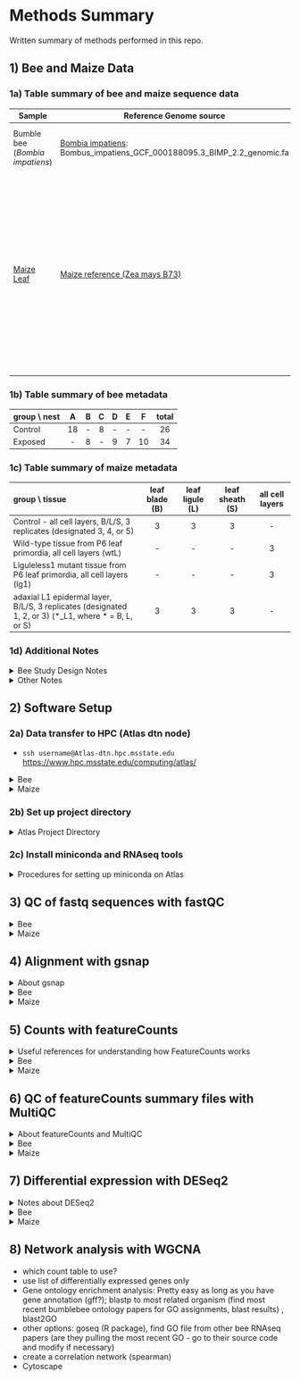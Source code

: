 # Methods Summary

Written summary of methods performed in this repo.

## 1) Bee and Maize Data

### 1a) Table summary of bee and maize sequence data
| Sample | Reference Genome source | Notes |
| -- | -- | -- |
| Bumble bee (*Bombia impatiens*) | [Bombia impatiens](https://hymenoptera.elsiklab.missouri.edu/genome_fasta): Bombus_impatiens_GCF_000188095.3_BIMP_2.2_genomic.fa | Goal: Compare RNA transcriptome of bee brains living in normal vs heavy metal environments  <br/> Study details: Already have FastQC and multiQC reports of bee fastq files, QuantSeq 3'-generated data <br/> [Bumble bee metadata](/2021_workshop_transcriptomics/00a_Metadata.md) |
| [Maize Leaf](https://www.ebi.ac.uk/ena/browser/view/PRJNA260793) | [Maize reference (Zea mays B73)](ftp://ftp.ensemblgenomes.org/pub/plants/release-49/fasta/zea_mays/dna/Zea_mays.B73_RefGen_v4.dna.*gz) | Goal: "We utilized laser-microdissection RNAseq to identify genes that are differentially expressed along discrete cell/tissue-specific domains along the proximal-distal axis of wild-type leaf primordia undergoing ligule initiation, and compared transcript accumulation in wild type and liguleless1 mutant leaf primordia."" <br/> Study design: "In this study, we analysed the transcriptome associated with ligule formation using laser microdissection RNA-sequencing (LM-RNAseq). We quantified transcript accumulation in the PLB and adjacent pre-blade and pre-sheath regions of wild-type leaf primordia in order to identify candidate genes involved in proximal-distal patterning at the blade-sheath boundary. We also compared transcript accumulation in lg1-R mutants and wild-type siblings to identity genes acting downstream of LG1." <br/> Liguleless1 mutants lack ligules and auricles <br/> Reference: https://www.ebi.ac.uk/ena/browser/api/xml/SRP047035 <br/> [Maize metadata](/2021_workshop_transcriptomics/00a_Metadata.md) |

### 1b) Table summary of bee metadata
| group \ nest| A | B | C | D | E | F | total |
|:--|:-:|:-:|:-:|:-:|:-:|:-:|:-:|
|Control| 18 | - | 8 | - | - |- |26|
|Exposed| - | 8 | - | 9 | 7 | 10 |34|

### 1c) Table summary of maize metadata
| group \ tissue | leaf blade (B) | leaf ligule (L) | leaf sheath (S) | all cell layers |
|:--|:-:|:-:|:-:|:-:|
|Control - all cell layers, B/L/S, 3 replicates (designated 3, 4, or 5) | 3 | 3 | 3 | - |
| Wild-type tissue from P6 leaf primordia, all cell layers (wtL) | - | - | - | 3 |
| Liguleless1 mutant tissue from P6 leaf primordia, all cell layers (lg1) | - | - | - | 3|
|adaxial L1 epidermal layer, B/L/S, 3 replicates (designated 1, 2, or 3) (*_L1, where * = B, L, or S)| 3 | 3 | 3 | - |

### 1d) Additional Notes
<details><summary>Bee Study Design Notes</summary>

#### Bee Study Design
* All females, foraging range 2km, exposed group of bees treated with heavy metals, soil high in lead and 3 other heavy metals associated with soils in urban areas. How does urbanization affect environment and these bees
* From group discussions asking which bee annotation to use (NCBI or Hymenoptera): Amy Toth recommends using Hymenoptera Base
```
  For social insect genomes, usually the "Official Gene Set" is the one that is on Hymenoptera Base (Elsik Lab).  NCBI has their own annotation for each genome as well.  The NCBI annotations tend to have fewer genes but are usually very high quality annotations.  I think most people in the field go with the OGS for a given species unless they are comparing across species, in which case they might use NCBI for consistency.
```
</details>


<details><summary>Other Notes</summary>

* HiSat2 (gene-level alignment), Kallisto (transcript-level alignment)
* Nests are confounding factors because there is no nest that spans both treatments. Can't tease out nest from treatments.
* Is there clustering by nests? See if there's nesting effect
* Ctrl_NestA, Ctrl_NestC, Exposed_NestB, etc.
* See if there's difference between Control nest A, nest C; Exposed Nest B, and others.
</details>

## 2) Software Setup

### 2a) Data transfer to HPC (Atlas dtn node)
* `ssh username@Atlas-dtn.hpc.msstate.edu`
https://www.hpc.msstate.edu/computing/atlas/

<details><summary>Bee</summary>

1. Working directory on Atlas: `/projectdirectory/mydirectory/rnaseq/bee`

2. Download all data from google drive to local computer in new folder called `bee/`

3. Copy fastq files from raw data directories to `bee/`:
```
find . -name *.fastq -exec cp '{}' "./raw/" ";"`
```

4. Copy `.sam` and `Bombus_impatiens_*` files from mapping directories to `mapping/`:
```
find . -name *.sam -exec cp '{}' "./mapping/" ";"`
find . -name Bombus_impatiens_* -exec cp '{}' "./mapping/" ";"
```
  * Bee reference genome in here: `Bombus_impatiens_GCF_000188095.3_BIMP_2.2_genomic.fa`

5. Tar raw and mapping directories together
```
tar -zcvf bee.tar.gz bee/
```

6. Uploaded `bee.tar.gz` to Atlas. Takes about 1.5h for 22GB.
</details>

<details><summary>Maize</summary>

1. Working directory on Atlas: `/projectdirectory/mydirectory/rnaseq/maize`

2. Fetch maize reference genome:
```
wget ftp://ftp.ensemblgenomes.org/pub/plants/release-49/fasta/zea_mays/dna/Zea_mays.B73_RefGen_v4.dna.*gz
```

3. Slurm script for fetching maize sequences to Atlas. See Jennifer's `atlas_maizedata.slurm` for template
  ```
#!/bin/bash
#SBATCH --job-name=Maize                             # name of the job submitted
#SBATCH -p service                                   # name of the queue you are submitting to
#SBATCH -N 1                                            # number of nodes in this job
#SBATCH -n 2                                           # number of cores/tasks in this job, you get all 20 cores with 2 threads per core with hyperthreading
#SBATCH -t 24:00:00                                      # time allocated for this job hours:mins:seconds
#SBATCH -o "stdout.%j.%N.%x"                               # standard out %j adds job number to outputfile name and %N adds the node name
#SBATCH -e "stderr.%j.%N.%x"                               # optional but it prints our standard error
#SBATCH --account fsepru
#Enter commands here:
wget ftp://ftp.sra.ebi.ac.uk/vol1/fastq/SRR157/004/SRR1573504/SRR1573504_1.fastq.gz
wget ftp://ftp.sra.ebi.ac.uk/vol1/fastq/SRR157/004/SRR1573504/SRR1573504_2.fastq.gz
wget ftp://ftp.sra.ebi.ac.uk/vol1/fastq/SRR157/005/SRR1573505/SRR1573505_1.fastq.gz
wget ftp://ftp.sra.ebi.ac.uk/vol1/fastq/SRR157/005/SRR1573505/SRR1573505_2.fastq.gz
wget ftp://ftp.sra.ebi.ac.uk/vol1/fastq/SRR157/006/SRR1573506/SRR1573506_1.fastq.gz
wget ftp://ftp.sra.ebi.ac.uk/vol1/fastq/SRR157/006/SRR1573506/SRR1573506_2.fastq.gz
wget ftp://ftp.sra.ebi.ac.uk/vol1/fastq/SRR157/007/SRR1573507/SRR1573507_1.fastq.gz
wget ftp://ftp.sra.ebi.ac.uk/vol1/fastq/SRR157/007/SRR1573507/SRR1573507_2.fastq.gz
wget ftp://ftp.sra.ebi.ac.uk/vol1/fastq/SRR157/008/SRR1573508/SRR1573508_1.fastq.gz
wget ftp://ftp.sra.ebi.ac.uk/vol1/fastq/SRR157/008/SRR1573508/SRR1573508_2.fastq.gz
wget ftp://ftp.sra.ebi.ac.uk/vol1/fastq/SRR157/009/SRR1573509/SRR1573509_1.fastq.gz
wget ftp://ftp.sra.ebi.ac.uk/vol1/fastq/SRR157/009/SRR1573509/SRR1573509_2.fastq.gz
wget ftp://ftp.sra.ebi.ac.uk/vol1/fastq/SRR157/000/SRR1573510/SRR1573510_1.fastq.gz
wget ftp://ftp.sra.ebi.ac.uk/vol1/fastq/SRR157/000/SRR1573510/SRR1573510_2.fastq.gz
wget ftp://ftp.sra.ebi.ac.uk/vol1/fastq/SRR157/001/SRR1573511/SRR1573511_1.fastq.gz
wget ftp://ftp.sra.ebi.ac.uk/vol1/fastq/SRR157/001/SRR1573511/SRR1573511_2.fastq.gz
wget ftp://ftp.sra.ebi.ac.uk/vol1/fastq/SRR157/002/SRR1573512/SRR1573512_1.fastq.gz
wget ftp://ftp.sra.ebi.ac.uk/vol1/fastq/SRR157/002/SRR1573512/SRR1573512_2.fastq.gz
wget ftp://ftp.sra.ebi.ac.uk/vol1/fastq/SRR157/003/SRR1573513/SRR1573513_1.fastq.gz
wget ftp://ftp.sra.ebi.ac.uk/vol1/fastq/SRR157/003/SRR1573513/SRR1573513_2.fastq.gz
wget ftp://ftp.sra.ebi.ac.uk/vol1/fastq/SRR157/004/SRR1573514/SRR1573514_1.fastq.gz
wget ftp://ftp.sra.ebi.ac.uk/vol1/fastq/SRR157/004/SRR1573514/SRR1573514_2.fastq.gz
wget ftp://ftp.sra.ebi.ac.uk/vol1/fastq/SRR157/005/SRR1573515/SRR1573515_1.fastq.gz
wget ftp://ftp.sra.ebi.ac.uk/vol1/fastq/SRR157/005/SRR1573515/SRR1573515_2.fastq.gz
wget ftp://ftp.sra.ebi.ac.uk/vol1/fastq/SRR157/006/SRR1573516/SRR1573516_1.fastq.gz
wget ftp://ftp.sra.ebi.ac.uk/vol1/fastq/SRR157/006/SRR1573516/SRR1573516_2.fastq.gz
wget ftp://ftp.sra.ebi.ac.uk/vol1/fastq/SRR157/007/SRR1573517/SRR1573517_1.fastq.gz
wget ftp://ftp.sra.ebi.ac.uk/vol1/fastq/SRR157/007/SRR1573517/SRR1573517_2.fastq.gz
wget ftp://ftp.sra.ebi.ac.uk/vol1/fastq/SRR157/008/SRR1573518/SRR1573518_1.fastq.gz
wget ftp://ftp.sra.ebi.ac.uk/vol1/fastq/SRR157/008/SRR1573518/SRR1573518_2.fastq.gz
wget ftp://ftp.sra.ebi.ac.uk/vol1/fastq/SRR157/009/SRR1573519/SRR1573519_1.fastq.gz
wget ftp://ftp.sra.ebi.ac.uk/vol1/fastq/SRR157/009/SRR1573519/SRR1573519_2.fastq.gz
wget ftp://ftp.sra.ebi.ac.uk/vol1/fastq/SRR157/000/SRR1573520/SRR1573520_1.fastq.gz
wget ftp://ftp.sra.ebi.ac.uk/vol1/fastq/SRR157/000/SRR1573520/SRR1573520_2.fastq.gz
wget ftp://ftp.sra.ebi.ac.uk/vol1/fastq/SRR157/001/SRR1573521/SRR1573521_1.fastq.gz
wget ftp://ftp.sra.ebi.ac.uk/vol1/fastq/SRR157/001/SRR1573521/SRR1573521_2.fastq.gz
wget ftp://ftp.sra.ebi.ac.uk/vol1/fastq/SRR157/002/SRR1573522/SRR1573522_1.fastq.gz
wget ftp://ftp.sra.ebi.ac.uk/vol1/fastq/SRR157/002/SRR1573522/SRR1573522_2.fastq.gz
wget ftp://ftp.sra.ebi.ac.uk/vol1/fastq/SRR157/003/SRR1573523/SRR1573523_1.fastq.gz
wget ftp://ftp.sra.ebi.ac.uk/vol1/fastq/SRR157/003/SRR1573523/SRR1573523_2.fastq.gz
#wget ftp://ftp.sra.ebi.ac.uk/vol1/fastq/SRR157/004/SRR1573524/SRR1573524_1.fastq.gz
wget ftp://ftp.sra.ebi.ac.uk/vol1/fastq/SRR157/004/SRR1573524/SRR1573524_2.fastq.gz
wget ftp://ftp.sra.ebi.ac.uk/vol1/fastq/SRR157/005/SRR1573525/SRR1573525_1.fastq.gz
wget ftp://ftp.sra.ebi.ac.uk/vol1/fastq/SRR157/005/SRR1573525/SRR1573525_2.fastq.gz
wget ftp://ftp.sra.ebi.ac.uk/vol1/fastq/SRR157/006/SRR1573526/SRR1573526_1.fastq.gz
wget ftp://ftp.sra.ebi.ac.uk/vol1/fastq/SRR157/006/SRR1573526/SRR1573526_2.fastq.gz
wget ftp://ftp.sra.ebi.ac.uk/vol1/fastq/SRR157/007/SRR1573527/SRR1573527_1.fastq.gz
wget ftp://ftp.sra.ebi.ac.uk/vol1/fastq/SRR157/007/SRR1573527/SRR1573527_2.fastq.gz
#End of file
```
</details>

### 2b) Set up project directory

<details><summary>Atlas Project Directory</summary>

```
ProjectDirectory/
  |_MyDirectory/
      |_bee/
          |_bee.tar.gz
          |_logs/
          |_mapping/
          |_meta/
          |_outbox/
          |_raw_data/
              |_test/
          |_reference_genome_bee/
          |_results/
              |_gsnap/
              |_multiqc/
          |_scripts/
      |_maize/
          |_gsnap/
              |_b73_reference_gsnap/
          |_logs/
          |_metadata/
          |_outbox/
          |_raw_data/
          |_reference_genome/
          |_results/
          |_scripts/
      |_dot_files
          |_miniconda3/
          |_Miniconda3-latest-Linux-x86_64.sh
          |_software/
              |_bbmap/
              |_BBMap_38.86.tar
              |_gmap # linked to executable>
              |_gmap-2020-12-17/
                  |_bin/ # executables in here
                      |_gmap_build
                      |_gmap
              |_gmapdb/
                  |_b73/
              |_gmap-gsnap-2020-12-17.tar
```
```
home/
    |_rnaseq # linked to projectdirectory/mydirectory/
    |_inbox/ #linked to projectdirectory/mydirectory/
    |_outbox/ #linked to projectdirectory/mydirectory/
    |_miniconda3/ #linked to projectdirectory/mydirectory/dot_files/
    |_software # linked to projectdirectory/mydirectory/dot_files/
        |_bbmap/
        |_BBMap_38.86.tar
        |_gmap # symbolic link to gmap-2020-12-17/src/gmap.avx2>
        |_gmap-2020-12-17/
        |_gmap-gsnap-2020-12-17.tar
```
* dotfiles (`.singularity, .conda`) are usually invisible folders that get large as you install conda packages, or singularity images. These can eat up your home folder ~5GB memory limit if they're not softlinked
</details>

### 2c) Install miniconda and RNAseq tools
<details><summary>Procedures for setting up miniconda on Atlas</summary>
1. Install miniconda to atlas by running `bash Miniconda3-latest-Linux-x86_64.sh`. Continuously press enter, even on prompt asking where to install miniconda3. You can move the source folder afterwards, in which case, it was moved to `project/`  and linked to `home/software/`.

2. Install samtools, gmap, subread (featureCounts) by first creating an environment file `gsnap_env.yml` in `miniconda3/envs/`
```
name: gsnap_env
channels:
  - conda-forge
  - bioconda
  - defaults
dependencies:
  - python=3.8
  - gmap
  - samtools
  - subread
```

3. From the command line (in `salloc` mode), create miniconda environment in same directory.
```
conda env create -f gsnap_env.yml
```

4. Check that environment was created:
```
conda env list          #<= list all environments
#> conda environments:
#> base                  *  /home/miniconda3
#> gsnap_env                /home/miniconda3/envs/gsnap_env
```

5. Activate conda environment and do a version check as a test that everything is working
```
conda activate gsnap_env
samtools --version        # check samtools version: 1.11
gmap --version        # gmap version: 2020-10-14
featureCounts -v    #featureCounts version: v2.0.1
```

6. To activate conda environment, activate local miniconda, and then `gsnap_env`.
```
#! /usr/bin/env bash
#SBATCH --nodes=1
#SBATCH --ntasks-per-node=16
#SBATCH --time=24:00:00
#SBATCH --job-name=gsnap
#SBATCH --out=stdout.%j.%N.%x
#SBATCH --error=stderr.%j.%N.%x
#SBATCH --mail-user=myemail@email.com
#SBATCH --mail-type=begin
#SBATCH --mail-type=end
#SBATCH --account=ProjectName
set -e
set -u
set +eu
source /h/k/miniconda3/etc/profile.d/conda.sh
conda activate gsnap_env
## gsnap/samtools/featureCount commands here
```
</details>

## 3) QC of fastq sequences with fastQC
<details><summary>Bee</summary>
Already done by Toth group, sequences look good.
</details>

<details><summary>Maize</summary>
1. Ran the following slurm script on Atlas
```
#!/bin/bash
#SBATCH --nodes=1
#SBATCH --ntasks-per-node=16
#SBATCH --time=24:00:00
#SBATCH --job-name=Maizefastqc
#SBATCH --out=stdout.%j.%N.%x
#SBATCH --error=stderr.%j.%N.%x
#SBATCH --mail-user=em@il.com
#SBATCH --mail-type=begin
#SBATCH --mail-type=end
#SBATCH --account=f
# Set working directory
cd /h/k/rnaseq/maize/raw_data/
module load fastqc
fastqc -t 16 *.fastq
```

Moved fastqc files to subdirectory `fastqc/`

### Output files:
* `*.fastqc.html`
* `*.fastqc.zip`
</details>

## 4) Alignment with gsnap
<details><summary>About gsnap</summary>
1. Workflow with gsnap: https://hbctraining.github.io/Intro-to-rnaseq-hpc-gt/lessons/08_rnaseq_workflow.html
* Set up directory tree like one below
```
rnaseq/
	├── raw_data/
	├── meta/
	├── results/
  |   |── gsnap/
	├── scripts/
	└── logs/
```

2. Literature about gsnap: https://link.springer.com/protocol/10.1007%2F978-1-4939-3578-9_15

3. The general format of the pipeline is:
```
(1) index genome -> (2) map reads to genome -> (3) get counts
```
* The counts will be sent to Diffential Expression analysis programs.

4. First step: Pre-process reference genome to create a genome index.
```
gmap_build -d <genome name> <path to genome fasta file>
```
* default value for -k is 15 (from https://github.com/juliangehring/GMAP-GSNAP/blob/master/README)

5. Second step: Map reads to genome
```
gsnap -d <genome> <read1_file> <read2_file>
```
* <genome> is the name of the genome database created by gmap_build
</details>

<details><summary>Bee</summary>

### Bee -- miniconda3
1. Create genome index and map RNA-seq reads to *B. impatiens*
  ```
  set +eu
  source /h/mydirectory/miniconda3/etc/profile.d/conda.sh
  conda activate gsnap_env
  # ==== Connect the executable (either local or miniconda)
  # GMAP_BUILD=/project/projectdirectory/mydirectory/dot_files/software/gmap-2020-12-17/bin/gmap_build
  GMAP_BUILD=gmap_build
  # ==== Define input/output variables
  GENOME_NAME=B_impatiens
  GENOME_FASTA=/project/projectdirectory/mydirectory/rnaseq/bee/reference_genome_bee/Bombus_impatiens_GCF_000188095.3_BIMP_2.2_genomic.fa
  GMAPDB=/project/projectdirectory/mydirectory/dot_files/software/gmapdb
  # ==== Main Run
  ${GMAP_BUILD} -d ${GENOME_NAME} -D ${GMAPDB} ${GENOME_FASTA}
  # ==== Mapping RNA-seq reads. Use miniconda3
  gsnap -d ${GENOME_NAME} -D ${GMAPDB} \
  -t 6 -M 2 -n 10 -N 1 \
  --quality-protocol=sanger -w 200000 --pairmax-rna=200000 -E 1 -B 2 \
  -A sam /project/projectdirectory/mydirectory/rnaseq/bee/raw_data/1-A01-A1_S7_L002_R1_001.fastq | \
  samtools view -bS - | \
  samtools sort - \
  > /project/projectdirectory/mydirectory/rnaseq/bee/results/gsnap/1-A01-A1_S7_L002_R1.Aligned.sortedByCoord.out.bam
  ```

### Output file:
* `1-A01-A1_S7_L002_R1.Aligned.sortedByCoord.out.bam` in `/projectdirectory/mydirectory/rnaseq/bee/results/gsnap`

2. Run featureCounts
```
#! /usr/bin/env bash
#SBATCH --nodes=1
#SBATCH --ntasks-per-node=16
#SBATCH --time=24:00:00
#SBATCH --job-name=bee
#SBATCH --out=stdout.%j.%N.%x
#SBATCH --error=stderr.%j.%N.%x
#SBATCH --mail-user=myem@il.com
#SBATCH --mail-type=begin
#SBATCH --mail-type=end
#SBATCH --account=fsepru
set -e
set -u
# ==== Activate miniconda
set +eu
source /h/k/miniconda3/etc/profile.d/conda.sh
conda activate gsnap_env
# ==== Define input/output variables
REF_NAME=B_impatiens
#REF_FASTA=/project/f/k/rnaseq/bee/reference_genome_bee/Bombus_impatiens_GCF_000188095.3_BIMP_2.2_genomic.fa
GMAPDB=/project/f/k/dot_files/software/gmapdb
REF_GFF=/project/f/k/rnaseq/bee/reference_genome_bee/GCF_000188095.3_BIMP_2.2_genomic.gff.gz
# === Set working directory and in/out variables
cd /project/f/k/rnaseq/bee/results/
# ==== Gene Counts
for FILE in /h/k/rnaseq/bee/raw_data/test/*.bam
  do
    OUT_COUNTS=${FILE}_genecounts.txt
    OUTBAM=${FILE}

    featureCounts -T 16 -t gene -g ID \
       -a ${REF_GFF} \
       -o ${OUT_COUNTS} \
       ${OUTBAM}
done
```

### Output files
* `gmap_build`
```
B_impatiens.chromosome	    B_impatiens.contig.iit     B_impatiens.ref061regiondb	B_impatiens.version
B_impatiens.chromosome.iit  B_impatiens.genomebits128  B_impatiens.ref153offsets64meta
B_impatiens.chrsubset	    B_impatiens.genomecomp     B_impatiens.ref153offsets64strm
B_impatiens.contig	    B_impatiens.maps	       B_impatiens.ref153positions
```

* `gsnap`

```
*.fastq.Aligned.sortedByCoord.out.bam
*.fastq
```

* `featureCounts`

```
*genecounts.txt
*genecounts.txt.summary
```
</details>

<details><summary>Maize</summary>

### Maize -- miniconda3
1. Mapping RNA-seq reads to B73
  ```
  set -e
  set -u
  set +eu
  source /h/k/miniconda3/etc/profile.d/conda.sh
  conda activate gsnap_env
  # ==== Mapping RNA-seq reads. Use miniconda3
  gsnap -d b73 -D /project/projectdirectory/mydirectory/dot_files/software/gmapdb/ \
  -t 6 -M 2 -n 10 -N 1 \
  --quality-protocol=sanger -w 200000 --pairmax-rna=200000 -E 1 -B 2 \
  -A sam /project/projectdirectory/mydirectory/rnaseq/maize/raw_data/SRR1573504_1.fastq /project/projectdirectory/mydirectory/rnaseq/maize/raw_data/SRR1573504_2.fastq| \
  samtools view -bS - | \
  samtools sort - \
  > /project/projectdirectory/mydirectory/rnaseq/maize/results/gsnap/SRR1573504_1_2.Aligned.sortedByCoord.out.bam
  ```

2. Run gsnap (adapted from `2021_workshop_transcriptomics/Notebook_Severin/Maize/02_gsnap.md` `gsnapScript.sh` and Jennifer's `Maize_Runner.slurm`):
```
#! /usr/bin/env bash
#SBATCH --nodes=1
#SBATCH --ntasks-per-node=16
#SBATCH --time=24:00:00
#SBATCH --job-name=Maize
#SBATCH --out=stdout.%j.%N.%x
#SBATCH --error=stderr.%j.%N.%x
#SBATCH --mail-user=myem@il.com
#SBATCH --mail-type=begin
#SBATCH --mail-type=end
#SBATCH --account=f
set -e
set -u
start=`date +%s`
# === Load Modules here and link executables
# = Atlas HPC
set +eu
source /h/k/miniconda3/etc/profile.d/conda.sh
conda activate gsnap_env
GMAP_BUILD=gmap_build
GSNAP=gsnap
SAMTOOLS=samtools
FEATURECOUNTS=featureCounts
# === Set working directory and in/out variables
cd /project/f/k/rnaseq/maize/results/
# === Input / Output Variables
REF_NAME=b73
REF_FILE=/h/k/rnaseq/maize/reference_genome/GCF_902167145.1_Zm-B73-REFERENCE-NAM-5.0_genomic.fna
REF_GFF=/h/k/rnaseq/maize/reference_genome/GCF_902167145.1_Zm-B73-REFERENCE-NAM-5.0_genomic.gff
GMAPDB=/project/f/k/dot_files/software/gmapdb
# # === Main Program
# (1) Index Genome
#${GMAP_BUILD} \
#  --gunzip \
#  -d ${REF_NAME} \
#  -D ${GMAPDB} \
#  ${REF_FILE}
for FILE in /h/k/rnaseq/maize/raw_data/*_1.fastq
do
  READ_NAME=$(basename ${FILE} | sed 's:_1.fastq::g')
  DIR_NAME=$(dirname ${FILE})
  READ_R1=${DIR_NAME}/${READ_NAME}_1.fastq
  READ_R2=${DIR_NAME}/${READ_NAME}_2.fastq
  OUT_BAM=${READ_NAME}.aligned.out.bam
  OUT_COUNTS=${READ_NAME}_genecounts.txt
  echo "Processing ... ${READ_NAME}"
# (2) Map Reads:
  ${GSNAP} \
    --gunzip \
    -d ${REF_NAME} \
    -D ${GMAPDB} \
    -N 1 -t 16 -B 4 -m 5 \
    --input-buffer-size=1000000 \
    --output-buffer-size=1000000 \
    -A sam \
    ${READ_R1} ${READ_R2} | \
    ${SAMTOOLS} view --threads 16 -bS - > ${OUT_BAM}
# (3) Get feature counts
  ${FEATURECOUNTS} -T 16 -t gene -g ID \
    -a ${REF_GFF} \
    -o ${OUT_COUNTS} \
    ${OUT_BAM}
done
end=`date +%s`
# === Log msgs and resource use
scontrol show job ${SLURM_JOB_ID}
echo "ran Bee_Runner.slurm: " `date` "; Execution time: " $((${end}-${start})) " seconds" >> LOGGER.txt
```

### Output files:
* `*genecounts.txt`
* `*genecounts.txt.summary`
</details>

## 5) Counts with featureCounts

<details><summary>Useful references for understanding how FeatureCounts works</summary>

* FeatureCounts User Guide: http://www.bioconductor.org/packages/release/bioc/vignettes/Rsubread/inst/doc/SubreadUsersGuide.pdf
* Nice diagram showing cases of the effect of `countmultioverlap` on `overlapmethod`: https://www.mathworks.com/help/bioinfo/ref/featurecount.html
* Reads that map to multiple transcripts or align ambigiuously and not sure what strand they are (+ / -) aka ambiguous - problem with short reads
* can ignore multimapped duplicates, ignore duplicates - unique reads will be based on read count.
* 7th column is the read count
* Apparently you can run featureCounts on sam files (tested by Andrew Severin)
* `combine.R` notes:
  * `(featureCount_files <- list.files(path = dir_org, pattern = "*genecounts.txt$", full.names = TRUE))`
    * This includes "/" and directory of *genecounts.txt file. $ = end of string (regular expression). The outside () prints out object (`featureCount_files`)
  * `writexl::write_xlsx` = package::function, writexl is the package, write_xlsx is the function within writexl package. Simple way to call a function without having to hassle with installing and loading new packages.
</details>

<details><summary>Bee</summary>

1. Downloaded featureCount output files from Atlas.

2. Run featureCounts output through `combine.R`.

```
#! /usr/bin/env Rscript
# Auth: Jennifer Chang & Mou
# Date: 2021/03/04
# Desc: Combine featureCounts output (1st and last column) files for Bee and Maize. The text files (*.genecounts.txt) generated from this script will be used for DESeq2.

# === Load Libraries
library(tidyverse)
library(magrittr)
library(readxl)

###### BEE #######

# === Get list of featureCount output files
dir_org="~/Desktop/bee/"        # counts are in a "bee" or "maize" subdirectory
(featureCount_files <- list.files(path = dir_org, pattern = "*genecounts.txt$", full.names = TRUE)) #includes "/" and directory of *genecounts.txt file, $ = end of string
#(featureCount_files2 <- list.files(path = dir_org, pattern = "*genecounts.txt$")) #only file name

# === Read in 1st file
data <- read_delim(featureCount_files[1], delim="\t", comment = "#" )  %>%
  select(Geneid, ends_with(".bam"))  %>%              # Get 1st and last column (column was named after bam file)
  pivot_longer(cols=ends_with(".bam")) %>%           # Melt data (tidy data)
  mutate(
    name = gsub(".Aligned.sortedByCoord.out.bam", "", name)        # No longer need the bam extension, easier to read
  ) %>%
  mutate(name = gsub("/home/kathy.mou/rnaseq/bee/raw_data/test/", "", name)        # No longer need the bam extension, easier to read
  )

# === Loop and append the rest
for (count_file in featureCount_files[-1]){
  print(count_file)
  temp <- read_delim(count_file, delim="\t", comment = "#") %>%
    select(Geneid, ends_with(".bam")) %>%
    pivot_longer(cols=ends_with(".bam")) %>%
    mutate(
      name = gsub(".Aligned.sortedByCoord.out.bam", "", name)
    ) %>%
    mutate(name = gsub("/home/kathy.mou/rnaseq/bee/raw_data/test/", "", name))       
  data = rbind(data, temp)
}

# === Convert to excel like data (wider)
wide_data <- data %>%
  pivot_wider(id_cols=Geneid)

# === Save tab delimited file (smaller file size)
write_delim(wide_data,
            paste(dir_org, "/bee.genecounts.out.txt", sep = ""),
            delim="\t")

# === Save Excel file (can be easier to work with)
writexl::write_xlsx(wide_data,
                    path=paste(dir_org, "/bee.genecounts.xlsx", sep = ""))
#package :: function
```

### Output files:
* bee.genecounts.out.txt
* bee.genecounts.xlsx
</details>

<details><summary>Maize</summary>

1. Downloaded featureCount output files from Atlas.

2. Run featureCounts output through `combine.R`.

```
#! /usr/bin/env Rscript
# Auth: Jennifer Chang & Mou
# Date: 2021/03/04
# Desc: Combine featureCounts output (1st and last column) files for Bee and Maize. The text files (*.genecounts.txt) generated from this script will be used for DESeq2.

# === Load Libraries
library(tidyverse)
library(magrittr)
library(readxl)

###### MAIZE #######

# === Get list of featureCount output files
dir_org="~/Desktop/maize/"        # counts are in a "bee" or "maize" subdirectory
(featureCount_files <- list.files(path = dir_org, pattern = "*genecounts.txt$", full.names = TRUE)) #includes "/" and directory of *genecounts.txt file, $ = end of string
#(featureCount_files2 <- list.files(path = dir_org, pattern = "*genecounts.txt$")) #only file name

# === Read in 1st file
data <- read_delim(featureCount_files[1], delim="\t", comment = "#" )  %>%
  select(Geneid, ends_with(".bam"))  %>%              # Get 1st and last column (column was named after bam file)
  pivot_longer(cols=ends_with(".bam")) %>%           # Melt data (tidy data)
  mutate(
    name = gsub(".aligned.out.bam", "", name)        # No longer need the bam extension, easier to read
  )

# === Loop and append the rest
for (count_file in featureCount_files[-1]){
  print(count_file)
  temp <- read_delim(count_file, delim="\t", comment = "#") %>%
    select(Geneid, ends_with(".bam")) %>%
    pivot_longer(cols=ends_with(".bam")) %>%
    mutate(
      name = gsub(".aligned.out.bam", "", name))       
  data = rbind(data, temp)
}

# === Convert to excel like data (wider)
wide_data <- data %>%
  pivot_wider(id_cols=Geneid)

# === Save tab delimited file (smaller file size)
write_delim(wide_data,
            paste(dir_org, "/maize.genecounts.out.txt", sep = ""),
            delim="\t")

# === Save Excel file (can be easier to work with)
writexl::write_xlsx(wide_data,
                    path=paste(dir_org, "/maize.genecounts.xlsx", sep = ""))
```

### Output files:
* maize.genecounts.out.txt
* maize.genecounts.xlsx
</details>

## 6) QC of featureCounts summary files with MultiQC
<details><summary>About featureCounts and MultiQC</summary>

* Check out this [link](https://multiqc.info/docs/) on how to run multiQC with featureCounts `*.summary` files. This is another way to assess read alignment quality.
* Read MultiQC to assess read alignment (can try this on gsnap output): http://www.bea.ki.se/documents/Intro2RNAseq.pdf
* What parameter to use in gsnap to remove bad reads? (unassigned: unmapped, ambiguous, multimapping, no features) - don't need to, if run default, the uniquely read counts will be the mapped reads.
* Make sure to set package cache in desired project directory. Go to `.condarc` file in home directory and  modify to something like this:
  ```
  pkgs_dirs:
  - /p/f/k/my_pkg_cache
  ```
</details>

<details><summary>Bee</summary>

1. Make `/p/f/k/rnaseq/bee/results/multiqc/` directory and copy `/p/f/k/rnaseq/bee/raw_data/testing/*.summary` files to `multiqc/`. Run `multiqc .`

2. Check out `bee.multiqc_report.html`.
Notice that `1-E07-F5_S61_L002_R1_001` had the lowest number of assigned reads (223,397). All others had at least 1M reads.

3. Use MultiQC Toolbox on html page to export `featureCounts_assignment_plot` image and save as `Bee_featureCounts_multiqc_plot.png`
![](results/Bee_featureCounts_multiqc_plot.png)<!-- -->
### Output files:
* `multiqc_data/` <= for both bee and maize
* `bee.multiqc_report.html`
</details>

<details><summary>Maize</summary>

1. Make `/p/f/k/rnaseq/maize/results/multiqc/` and copy `/p/f/k/rnaseq/maize/results/*.summary` files to `multiqc/`. Run `multiqc .`

2. Check out  `maize.multiqc_report.html`. Note that  SRR1573520 has a lot of unassigned_multimapping reads.

3. Use MultiQC Toolbox on html page to export `featureCounts_assignment_plot` image and save as `maize_featureCounts_multiqc_plot.png`
![](results/maize_featureCounts_multiqc_plot.png)<!-- -->
### Output files:
* `multiqc_data/`
* `maize.multiqc_report.html`
</details>

## 7) Differential expression with DESeq2
<details><summary>Notes about DESeq2</summary>

* Sathesh says basemeans correlate with read counts: larger basemean values = more read counts
* DESeq2 reference guide: http://www.bioconductor.org/packages/release/bioc/vignettes/DESeq2/inst/doc/DESeq2.html#altshrink
</details>

<details><summary>Bee</summary>
1. Run `bee_maize_deseq2.Rmd`.

2. Generate `Bee_AllExposedvsAllControlGene.csv` file, saved in `results/`. Made notes in Rmd file.

3. A few things to look for:
  * `eval=FALSE` was added within `{r}` in each code chunk so that when I ran Knit, I don't have to have maize data to generate markdown file and output.
  * line 71: try boxplot with group (GSNAP RNA Gene Profiles) as "x" within ggplot function
  * take out 1_E07 sample since it had very low reads??
  * line 141: test out the mutate function when creating `meta_df` object
  * line 167: test out `res <- res[order(res$padj), ]`
  * line 183:
  ```
  PCA by Nest + treatment
ANOVA stats to look at treatment, nest effects on variation (only genes with large fold-change, p<0.05)
  ```
  * line 207: expression = normalized read count? Why does 1-B11 have super high #? Same with 1-E07
3. Ran a couple diagnostic plots: linechart and violin plots of count data
![](results/Bee_GSNAP_RNAseq_CountProfiles_Linechart.png)<!-- -->

![](results/Bee_GSNAP_RNAseq_LogCountProfiles_ViolinPlot.png)<!-- -->

4. Made PCA of all genes , subset by Treatment group (Exposed vs Control). Looks exactly like Rick's PCA except flipped upside down.
![](results/Bee_AllGenes_PCA_ExposedvsControl.png)<!-- -->

5. Subset by nest `Bee_Nest_DESeq2.csv`, but list of genes and p-values do not appear to be different from `Bee_AllExposedvsAllControlGene.csv`.
6. Made PCA of all genes, subset by nest. Didn't see any particular clustering by nest.
![](results/Bee_AllGenes_PCA_Nest.png)<!-- -->

7. To do next:
* Need to run PCA with only list of differentially expressed genes at nest or treatment group level to see how they cluster.
* Apply shrinkage estimator `lfcShrink(dds, coef="Trt_exposed_vs_ctrl", type = "apeglm")`
* Apply count outlier detection with Cook's distance `res$stat`
* Make heatmap of count matrix (`rld` dataset) and sample clustering

### Output files
* `Bee_AllExposedvsAllControlGene.csv`
* `Bee_Nest_DESeq2.csv`
</details>

<details><summary>Maize</summary>
1. Ran `bee_maize_deseq2.Rmd` up to adding metadata csv file. Found maize metadata here: https://www.ebi.ac.uk/ena/browser/view/PRJNA260793. Downloaded report (tsv file). Most important columns are run_accession (sample IDs) and sample_title (groups). Saved as `maize_metadata_All_Info.csv`.
2. Made a new metadata file `maize_metadata.csv` so that it only includes the columns `run_accession` and `Tissue`. `Tissue` derived from `sample_title`. I converted like the following:
| sample_title | Tissue |
| -- | -- |
| B-3 | B |
| L-3 | L |
| S-3 | S|
| wtL-1 | wtL |
| lg1-1 | lg |
| B_L1.1 | B_L |
| L_L1.1 | L_L |
| S_L1.1 | S_L |
3. Ran a couple diagnostic plots: linechart and violin plots of count data
![](results/Maize_GSNAP_RNAseq_CountProfiles_Linechart.png)<!-- -->

![](results/Maize_GSNAP_RNAseq_LogCountProfiles_ViolinPlot.png)<!-- -->

4. Subset by tissue `Maize_Tissue_DeSeq2.csv`.

5. Made PCA of all genes, subset by Tissue type.
![](results/Maize_AllGenes_PCA_Tissue.png)<!-- -->

### Output files
* `Maize_Tissue_DeSeq2.csv`
</details>

## 8) Network analysis with WGCNA
* which count table to use?
* use list of differentially expressed genes only
* Gene ontology enrichment analysis: Pretty easy as long as you have gene annotation (gff?); blastp to most related organism (find most recent bumblebee ontology papers for GO assignments, blast results) , blast2GO
* other options: goseq (R package), find GO file from other bee RNAseq papers (are they pulling the most recent GO - go to their source code and modify if necessary)
* create a correlation network (spearman)
* Cytoscape
